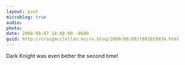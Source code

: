 ```yaml
---
layout: post
microblog: true
audio: 
photo: 
date: 2008-08-07 18:00:00 -0600
guid: http://craigmcclellan.micro.blog/2008/08/08/t881029934.html
---
```

Dark Knight was even better the second time!
